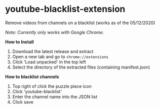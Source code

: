 # youtube-blacklist-extension
Remove videos from channels on a blacklist (works as of the 05/12/2020)

_Note: Currently only works with Google Chrome._

**How to Install**

1. Download the latest release and extract
2. Open a new tab and go to `chrome://extensions`
3. Click 'Load unpacked' in the top left
4. Select the directory of the extracted files (containing manifest.json)

**How to blacklist channels**

1. Top right of click the puzzle piece icon
2. Click 'youtube-blacklist'
3. Enter the channel name into the JSON list
4. Click save
